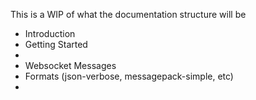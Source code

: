 This is a WIP of what the documentation structure will be

 - Introduction
 - Getting Started
 - 
 - Websocket Messages
  - Formats (json-verbose, messagepack-simple, etc)
  - 
